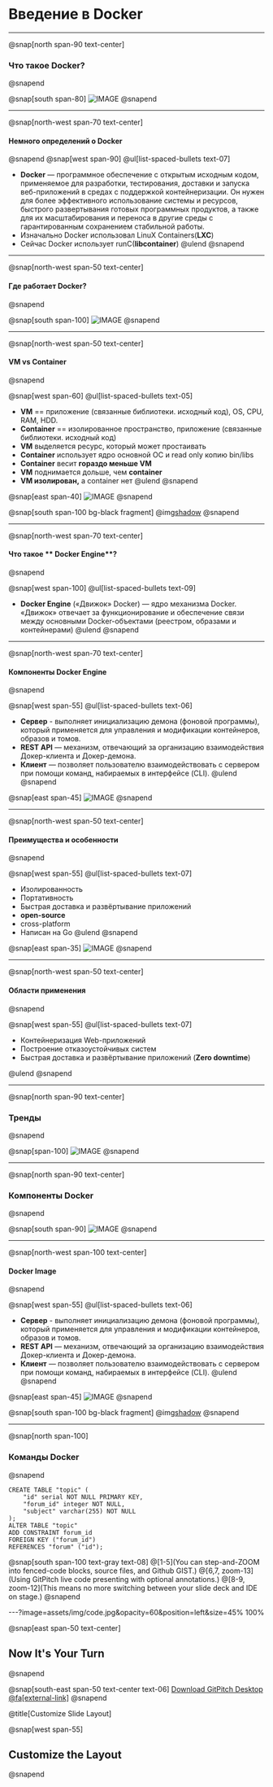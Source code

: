 # Введение в **Docker**

---
@snap[north span-90 text-center]
### Что такое **Docker**?
@snapend

@snap[south span-80]
![IMAGE](assets/img/zeppelin-small.png)
@snapend


---

@snap[north-west span-70 text-center]
#### Немного определений о **Docker**
@snapend
@snap[west span-90]
@ul[list-spaced-bullets text-07]
- **Docker** — программное обеспечение с открытым исходным кодом, применяемое для разработки, тестирования, доставки и запуска веб-приложений в средах с поддержкой контейнеризации. Он нужен для более эффективного использование системы и ресурсов, быстрого развертывания готовых программных продуктов, а также для их масштабирования и переноса в другие среды с гарантированным сохранением стабильной работы.
- Изначально Docker использовал LinuX Containers(**LXC**)
- Сейчас Docker использует runC(**libcontainer**)
@ulend
@snapend


---

@snap[north-west span-50 text-center]
#### Где работает **Docker**?
@snapend

@snap[south span-100]
![IMAGE](assets/img/w-docker-work.png)
@snapend

---

@snap[north-west span-50 text-center]
#### **VM** vs **Container**
@snapend

@snap[west span-60]
@ul[list-spaced-bullets text-05]
- **VM** == приложение (связанные библиотеки. исходный код), OS, CPU, RAM, HDD.
- **Container** == изолированное пространство, приложение (связанные библиотеки. исходный код)
- **VM** выделяется ресурс, который может простаивать
- **Container** использует ядро основной ОС и read only копию bin/libs
- **Container** весит **гораздо меньше VM**
- **VM** поднимается дольше, чем **container**
- **VM изолирован,** а container нет
@ulend
@snapend

@snap[east span-40]
![IMAGE](assets/img/vm-vs-container.png)
@snapend

@snap[south span-100 bg-black fragment]
@img[shadow](assets/img/vm-vs-container.png)
@snapend


---

@snap[north-west span-70 text-center]
#### Что такое ** Docker Engine**?
@snapend

@snap[west span-100]
@ul[list-spaced-bullets text-09]
- **Docker Engine** («Движок» Docker) — ядро механизма Docker. «Движок» отвечает за функционирование и обеспечение связи между основными Docker-объектами (реестром, образами и контейнерами)
@ulend
@snapend

---

@snap[north-west span-70 text-center]
#### Компоненты **Docker Engine** 
@snapend

@snap[west span-55]
@ul[list-spaced-bullets text-06]
- **Сервер** - выполняет инициализацию демона (фоновой программы), который применяется для управления и модификации контейнеров, образов и томов.
- **REST API** — механизм, отвечающий за организацию взаимодействия Докер-клиента и Докер-демона.
- **Клиент** — позволяет пользователю взаимодействовать с сервером при помощи команд, набираемых в интерфейсе (CLI).
@ulend
@snapend

@snap[east span-45]
![IMAGE](assets/img/docker-engine.png)
@snapend

---

@snap[north-west span-50 text-center]
#### Преимущества и особенности
@snapend

@snap[west span-55]
@ul[list-spaced-bullets text-07]
- Изолированность
- Портативность
- Быстрая доставка и развёртывание приложений
- **open-source**
- cross-platform
- Написан на Go
@ulend
@snapend

@snap[east span-35]
![IMAGE](assets/img/isolation-container.png)
@snapend

---

@snap[north-west span-50 text-center]
#### Области применения
@snapend

@snap[west span-55]
@ul[list-spaced-bullets text-07]
- Контейнеризация Web-приложений
- Построение отказоустойчивых систем
- Быстрая доставка и развёртывание приложений (**Zero downtime**)

@ulend
@snapend

---

@snap[north span-90 text-center]
### **Тренды**
@snapend

@snap[span-100]
![IMAGE](assets/img/vmware-vs-docker-trends.png)
@snapend

---


@snap[north span-90 text-center]
### Компоненты **Docker**
@snapend

@snap[south span-90]
![IMAGE](assets/img/docker-architecture.png)
@snapend

---

@snap[north-west span-100 text-center]
#### Docker **Image**
@snapend

@snap[west span-55]
@ul[list-spaced-bullets text-06]
- **Сервер** - выполняет инициализацию демона (фоновой программы), который применяется для управления и модификации контейнеров, образов и томов.
- **REST API** — механизм, отвечающий за организацию взаимодействия Докер-клиента и Докер-демона.
- **Клиент** — позволяет пользователю взаимодействовать с сервером при помощи команд, набираемых в интерфейсе (CLI).
@ulend
@snapend

@snap[east span-45]
![IMAGE](assets/img/docker-layers.png)
@snapend

@snap[south span-100 bg-black fragment]
@img[shadow](assets/img/union-layers.png)
@snapend

---


@snap[north span-100]
### Команды Docker
@snapend

```docker zoom-18
CREATE TABLE "topic" (
    "id" serial NOT NULL PRIMARY KEY,
    "forum_id" integer NOT NULL,
    "subject" varchar(255) NOT NULL
);
ALTER TABLE "topic"
ADD CONSTRAINT forum_id
FOREIGN KEY ("forum_id")
REFERENCES "forum" ("id");
```

@snap[south span-100 text-gray text-08]
@[1-5](You can step-and-ZOOM into fenced-code blocks, source files, and Github GIST.)
@[6,7, zoom-13](Using GitPitch live code presenting with optional annotations.)
@[8-9, zoom-12](This means no more switching between your slide deck and IDE on stage.)
@snapend

---?image=assets/img/code.jpg&opacity=60&position=left&size=45% 100%

@snap[east span-50 text-center]
## Now It's **Your** Turn
@snapend

@snap[south-east span-50 text-center text-06]
[Download GitPitch Desktop @fa[external-link]](https://gitpitch.com/docs/getting-started/tutorial/)
@snapend

@title[Customize Slide Layout]

@snap[west span-55]
## Customize the Layout
@snapend
